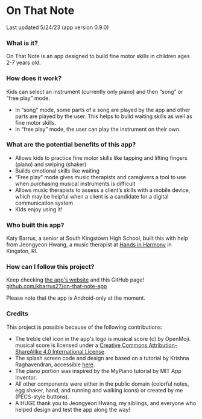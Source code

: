 # On That Note
Last updated 5/24/23 (app version 0.9.0)

### What is it? ### 
On That Note is an app designed to build fine motor skills in children ages 2-7 years old.

### How does it work? ###
Kids can select an instrument (currently only piano) and then “song” or “free play” mode.
- In “song” mode, some parts of a song are played by the app and other parts are played by the user. This helps to build waiting skills as well as fine motor skills.
- In “free play” mode, the user can play the instrument on their own.

### What are the potential benefits of this app? ### 
- Allows kids to practice fine motor skills like tapping and lifting fingers (piano) and swiping (shaker)
- Builds emotional skills like waiting
- “Free play” mode gives music therapists and caregivers a tool to use when purchasing musical instruments is difficult
- Allows music therapists to assess a client’s skills with a mobile device, which may be helpful when a client is a candidate for a digital communication system
- Kids enjoy using it!

### Who built this app? ### 
Katy Barrus, a senior at South Kingstown High School, built this with help from Jeongyeon Hwang, a music therapist at [Hands in Harmony](https://hihri.org) in Kingston, RI.

### How can I follow this project? ### 
Keep checking [the app's website](https://onthatnoteapp.weebly.com) and this GitHub page! [github.com/kbarrus27/on-that-note-app](https://github.com/kbarrus27/on-that-note-app)

Please note that the app is Android-only at the moment.

### Credits ###
This project is possible because of the following contributions:
- The treble clef icon in the app's logo is musical score (c) by OpenMoji. musical score is licensed under a
[Creative Commons Attribution-ShareAlike 4.0 International License](http://creativecommons.org/licenses/by-sa/4.0/).
- The splash screen code and design are based on a tutorial by Krishna Raghavendran, accessible [here](https://www.youtube.com/watch?v=7zJPKgvlV40).
- The piano portion was inspired by the MyPiano tutorial by MIT App Inventor.
- All other components were either in the public domain (colorful notes, egg shaker, hand, and running and walking icons) or created by me (PECS-style buttons).
- A HUGE thank you to Jeongyeon Hwang, my siblings, and everyone who helped design and test the app along the way!
